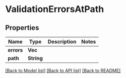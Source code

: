 # ValidationErrorsAtPath

## Properties

Name | Type | Description | Notes
------------ | ------------- | ------------- | -------------
**errors** | **Vec<String>** |  | 
**path** | **String** |  | 

[[Back to Model list]](../README.md#documentation-for-models) [[Back to API list]](../README.md#documentation-for-api-endpoints) [[Back to README]](../README.md)


